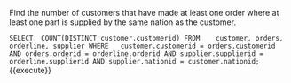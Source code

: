 Find the number of customers that have made at least one order where at least one part is supplied by the same nation as the customer.

``
SELECT	COUNT(DISTINCT customer.customerid)
FROM	customer, orders, orderline, supplier
WHERE	customer.customerid = orders.customerid
		AND orders.orderid = orderline.orderid
		AND supplier.supplierid = orderline.supplierid
		AND supplier.nationid = customer.nationid;
``{{execute}}


